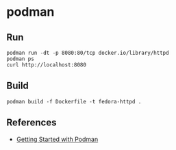 # podman


## Run

```shell
podman run -dt -p 8080:80/tcp docker.io/library/httpd
podman ps
curl http://localhost:8080
```

## Build

```shell
podman build -f Dockerfile -t fedora-httpd .
```

## References
- [Getting Started with Podman](https://podman.io/getting-started/)
